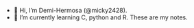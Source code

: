 - 👋 Hi, I’m Demi-Hermosa (@micky2428).
- 🌱 I’m currently learning C, python and R. These are my notes.

<!---
micky2428/micky2428 is a ✨ special ✨ repository because its `README.md` (this file) appears on your GitHub profile.
You can click the Preview link to take a look at your changes.
--->
